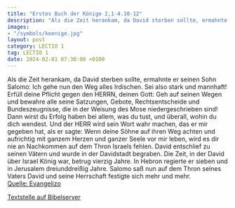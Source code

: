 ```yaml
---
title: "Erstes Buch der Könige 2,1-4.10-12"
description: "Als die Zeit herankam, da David sterben sollte, ermahnte er seinen Sohn Salomo: Ich gehe nun den Weg alles Irdischen. Sei also stark und mannhaft! Erfüll deine Pflicht gegen den HERRN, deinen Gott: Geh auf seinen Wegen und bewahre alle seine Satzungen, Gebote, Rechtsentscheide un...."
images:
- "/symbols/koenige.jpg"
layout: post
category: LECTIO 1
tag: LECTIO 1
date: 2024-02-01 07:30:00 +0100
---
```

Als die Zeit herankam, da David sterben sollte, ermahnte er seinen Sohn Salomo:
Ich gehe nun den Weg alles Irdischen. Sei also stark und mannhaft!
Erfüll deine Pflicht gegen den HERRN, deinen Gott: Geh auf seinen Wegen und bewahre alle seine Satzungen, Gebote, Rechtsentscheide und Bundeszeugnisse, die in der Weisung des Mose niedergeschrieben sind! Dann wirst du Erfolg haben bei allem, was du tust, und überall, wohin du dich wendest.<!--more-->
Und der HERR wird sein Wort wahr machen, das er mir gegeben hat, als er sagte: Wenn deine Söhne auf ihren Weg achten und aufrichtig mit ganzem Herzen und ganzer Seele vor mir leben, wird es dir nie an Nachkommen auf dem Thron Israels fehlen.
David entschlief zu seinen Vätern und wurde in der Davidstadt begraben.
Die Zeit, in der David über Israel König war, betrug vierzig Jahre. In Hebron regierte er sieben und in Jerusalem dreiunddreißig Jahre.
Salomo saß nun auf dem Thron seines Vaters David und seine Herrschaft festigte sich mehr und mehr.<br>
[Quelle: Evangelizo](https://evangeliumtagfuertag.org/DE/gospel)

[Textstelle auf Bibelserver](https://www.bibleserver.com/EU/1.Könige2,1-4.10-12)
